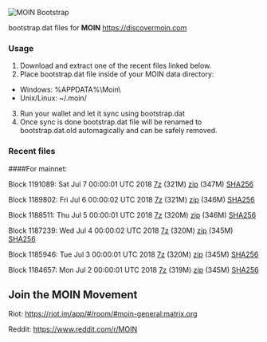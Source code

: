 ![MOIN Bootstrap](https://i.imgur.com/KjM1jMp.jpg)

bootstrap.dat files for **MOIN** https://discovermoin.com

### Usage

1. Download and extract one of the recent files linked below.
2. Place bootstrap.dat file inside of your MOIN data directory:
 - Windows: %APPDATA%\Moin\
 - Unix/Linux: ~/.moin/
3. Run your wallet and let it sync using bootstrap.dat
4. Once sync is done bootstrap.dat file will be renamed to bootstrap.dat.old automagically and can be safely removed.


### Recent files

####For mainnet:

Block 1191089: Sat Jul  7 00:00:01 UTC 2018 [7z](https://transfer.sh/zd2a7/bootstrap.dat.20180707.7z) (321M) [zip](https://transfer.sh/H88Cv/bootstrap.dat.20180707.zip) (347M) [SHA256](https://transfer.sh/Zf7OO/sha256.txt)

Block 1189802: Fri Jul  6 00:00:02 UTC 2018 [7z](https://transfer.sh/kEhJD/bootstrap.dat.20180706.7z) (321M) [zip](https://transfer.sh/lelGP/bootstrap.dat.20180706.zip) (346M) [SHA256](https://transfer.sh/K7Zho/sha256.txt)

Block 1188511: Thu Jul  5 00:00:01 UTC 2018 [7z](https://transfer.sh/ZLcGV/bootstrap.dat.20180705.7z) (320M) [zip](https://transfer.sh/9RYAj/bootstrap.dat.20180705.zip) (346M) [SHA256](https://transfer.sh/RxylK/sha256.txt)

Block 1187239: Wed Jul  4 00:00:02 UTC 2018 [7z](https://transfer.sh/u2YbB/bootstrap.dat.20180704.7z) (320M) [zip](https://transfer.sh/4JArs/bootstrap.dat.20180704.zip) (345M) [SHA256](https://transfer.sh/dg7vY/sha256.txt)

Block 1185946: Tue Jul  3 00:00:01 UTC 2018 [7z](https://transfer.sh/1c6e7/bootstrap.dat.20180703.7z) (320M) [zip](https://transfer.sh/molOW/bootstrap.dat.20180703.zip) (345M) [SHA256](https://transfer.sh/nkQ5H/sha256.txt)

Block 1184657: Mon Jul  2 00:00:01 UTC 2018 [7z](https://transfer.sh/11OoN1/bootstrap.dat.20180702.7z) (319M) [zip](https://transfer.sh/10dXcW/bootstrap.dat.20180702.zip) (345M) [SHA256](https://transfer.sh/dw4oB/sha256.txt)

## Join the MOIN Movement

Riot: https://riot.im/app/#/room/#moin-general:matrix.org

Reddit: https://www.reddit.com/r/MOIN
